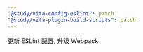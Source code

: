 ```yaml
---
"@study/vita-config-eslint": patch
"@study/vita-plugin-build-scripts": patch
---
```


更新 ESLint 配置, 升级 Webpack
